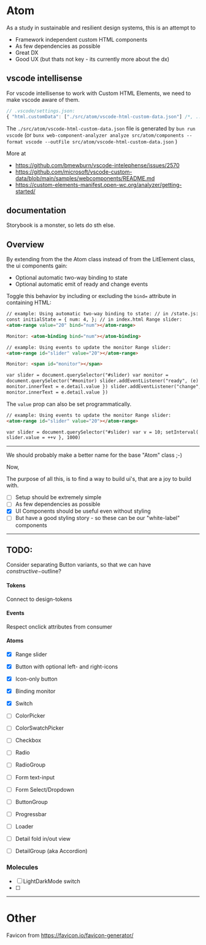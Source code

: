 # Atom

As a study in sustainable and resilient design systems,
this is an attempt to

- Framework independent custom HTML components
- As few dependencies as possible
- Great DX
- Good UX (but thats not key - its currently more about the dx)


## vscode intellisense

For vscode intellisense to work with Custom HTML Elements, we need to make vscode aware of them.
```js
// .vscode/settings.json:
{ "html.customData": ["./src/atom/vscode-html-custom-data.json"] /*, ... */ }
```
The `./src/atom/vscode-html-custom-data.json` file is generated by `bun run vscode` (or `bunx web-component-analyzer analyze src/atom/components --format vscode --outFile src/atom/vscode-html-custom-data.json` )

More at
- https://github.com/bmewburn/vscode-intelephense/issues/2570
- https://github.com/microsoft/vscode-custom-data/blob/main/samples/webcomponents/README.md
- https://custom-elements-manifest.open-wc.org/analyzer/getting-started/

## documentation

Storybook is a monster, so lets do sth else.




## Overview

By extending from the the Atom class instead of from the LitElement class, the ui components gain:

- Optional automatic two-way binding to state
- Optional automatic emit of ready and change events

Toggle this behavior by including or excluding the `bind=` attribute in containing HTML:

```html
// example: Using automatic two-way binding to state: // in /state.js: export
const initialState = { num: 4, }; // in index.html Range slider:
<atom-range value="20" bind="num"></atom-range>

Monitor: <atom-binding bind="num"></atom-binding>
```

```html
// example: Using events to update the monitor Range slider:
<atom-range id="slider" value="20"></atom-range>

Monitor: <span id="monitor"></span>

var slider = document.querySelector("#slider) var monitor =
document.querySelector("#monitor) slider.addEventListener("ready", (e) => {
monitor.innerText = e.detail.value }) slider.addEventListener("change", (e) => {
monitor.innerText = e.detail.value })
```

The `value` prop can also be set programmatically.

```html
// example: Using events to update the monitor Range slider:
<atom-range id="slider" value="20"></atom-range>

var slider = document.querySelector("#slider) var v = 10; setInterval( () => {
slider.value = ++v }, 1000)
```

---

We should probably make a better name for the base "Atom" class ;-)

Now,

The purpose of all this, is to find a way to build ui's, that are a joy to build with.

- [ ] Setup should be extremely simple
- [ ] As few dependencies as possible
- [x] UI Components should be useful even without styling
- [ ] But have a good styling story - so these can be our "white-label" components

---

## TODO:

Consider separating Button variants,
so that we can have $constructive-$outline?

#### Tokens

Connect to design-tokens

#### Events

Respect onclick attributes from consumer

#### Atoms

- [x] Range slider
- [x] Button with optional left- and right-icons
- [x] Icon-only button
- [x] Binding monitor
- [x] Switch
- [ ] ColorPicker
- [ ] ColorSwatchPicker
- [ ] Checkbox
- [ ] Radio
- [ ] RadioGroup

- [ ] Form text-input
- [ ] Form Select/Dropdown
- [ ] ButtonGroup
- [ ] Progressbar
- [ ] Loader
- [ ] Detail fold in/out view
- [ ] DetailGroup (aka Accordion)


### Molecules

- [ ] LightDarkMode switch
- [ ] 


---

# Other

Favicon from https://favicon.io/favicon-generator/